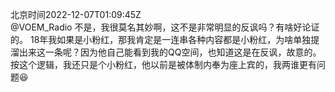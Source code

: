北京时间2022-12-07T01:09:45Z<br>@VOEM_Radio 不是，我很莫名其妙啊，这不是非常明显的反讽吗？有啥好论证的。
18年我如果是小粉红，那我肯定是一连串各种内容都是小粉红，为啥单独提溜出来这一条呢？因为他自己能看到我的QQ空间，也知道这是在反讽，故意的。
按这个逻辑，我还只是个小粉红，他以前是被体制内奉为座上宾的，我两谁更有问题😆<br><br><br>